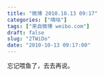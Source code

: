 ```yaml
---
title: "微博 2010.10.13 09:17"
categories: ["嘀咕"]
tags: ["来自微博 weibo.com"]
draft: false
slug: "2TWiDo"
date: "2010-10-13 09:17:00"
---
```


<p>忘记喂鱼了，去去再说。 ​​​​</p>
